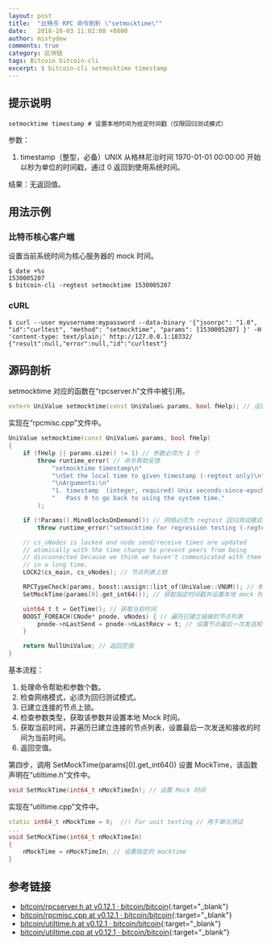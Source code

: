 ```yaml
---
layout: post
title:  "比特币 RPC 命令剖析 \"setmocktime\""
date:   2018-10-03 11:02:08 +0800
author: mistydew
comments: true
category: 区块链
tags: Bitcoin bitcoin-cli
excerpt: $ bitcoin-cli setmocktime timestamp
---
```

## 提示说明

```shell
setmocktime timestamp # 设置本地时间为给定时间戳（仅限回归测试模式）
```

参数：
1. timestamp（整型，必备）UNIX 从格林尼治时间 1970-01-01 00:00:00 开始以秒为单位的时间戳，通过 0 返回到使用系统时间。

结果：无返回值。

## 用法示例

### 比特币核心客户端

设置当前系统时间为核心服务器的 mock 时间。

```shell
$ date +%s
1530005207
$ bitcoin-cli -regtest setmocktime 1530005207
```

### cURL

```shell
$ curl --user myusername:mypassword --data-binary '{"jsonrpc": "1.0", "id":"curltest", "method": "setmocktime", "params": [1530005207] }' -H 'content-type: text/plain;' http://127.0.0.1:18332/
{"result":null,"error":null,"id":"curltest"}
```

## 源码剖析

setmocktime 对应的函数在“rpcserver.h”文件中被引用。

```cpp
extern UniValue setmocktime(const UniValue& params, bool fHelp); // 设置 mocktime
```

实现在“rpcmisc.cpp”文件中。

```cpp
UniValue setmocktime(const UniValue& params, bool fHelp)
{
    if (fHelp || params.size() != 1) // 参数必须为 1 个
        throw runtime_error( // 命令帮助反馈
            "setmocktime timestamp\n"
            "\nSet the local time to given timestamp (-regtest only)\n"
            "\nArguments:\n"
            "1. timestamp  (integer, required) Unix seconds-since-epoch timestamp\n"
            "   Pass 0 to go back to using the system time."
        );

    if (!Params().MineBlocksOnDemand()) // 网络必须为 regtest 回归测试模式
        throw runtime_error("setmocktime for regression testing (-regtest mode) only");

    // cs_vNodes is locked and node send/receive times are updated
    // atomically with the time change to prevent peers from being
    // disconnected because we think we haven't communicated with them
    // in a long time.
    LOCK2(cs_main, cs_vNodes); // 节点列表上锁

    RPCTypeCheck(params, boost::assign::list_of(UniValue::VNUM)); // 参数类型检查，整型
    SetMockTime(params[0].get_int64()); // 获取指定时间戳并设置本地 mock 时间

    uint64_t t = GetTime(); // 获取当前时间
    BOOST_FOREACH(CNode* pnode, vNodes) { // 遍历已建立链接的节点列表
        pnode->nLastSend = pnode->nLastRecv = t; // 设置节点最后一次发送和接收的时间
    }

    return NullUniValue; // 返回空值
}
```

基本流程：
1. 处理命令帮助和参数个数。
2. 检查网络模式，必须为回归测试模式。
3. 已建立连接的节点上锁。
4. 检查参数类型，获取该参数并设置本地 Mock 时间。
5. 获取当前时间，并遍历已建立连接的节点列表，设置最后一次发送和接收的时间为当前时间。
6. 返回空值。

第四步，调用 SetMockTime(params[0].get_int64()) 设置 MockTime，该函数声明在“utiltime.h”文件中。

```cpp
void SetMockTime(int64_t nMockTimeIn); // 设置 Mock 时间
```

实现在“utiltime.cpp”文件中。

```cpp
static int64_t nMockTime = 0;  //! For unit testing // 用于单元测试
...
void SetMockTime(int64_t nMockTimeIn)
{
    nMockTime = nMockTimeIn; // 设置指定的 mocktime
}
```

## 参考链接

* [bitcoin/rpcserver.h at v0.12.1 · bitcoin/bitcoin](https://github.com/bitcoin/bitcoin/blob/v0.12.1/src/rpcserver.h){:target="_blank"}
* [bitcoin/rpcmisc.cpp at v0.12.1 · bitcoin/bitcoin](https://github.com/bitcoin/bitcoin/blob/v0.12.1/src/rpcmisc.cpp){:target="_blank"}
* [bitcoin/utiltime.h at v0.12.1 · bitcoin/bitcoin](https://github.com/bitcoin/bitcoin/blob/v0.12.1/src/utiltime.h){:target="_blank"}
* [bitcoin/utiltime.cpp at v0.12.1 · bitcoin/bitcoin](https://github.com/bitcoin/bitcoin/blob/v0.12.1/src/utiltime.cpp){:target="_blank"}

